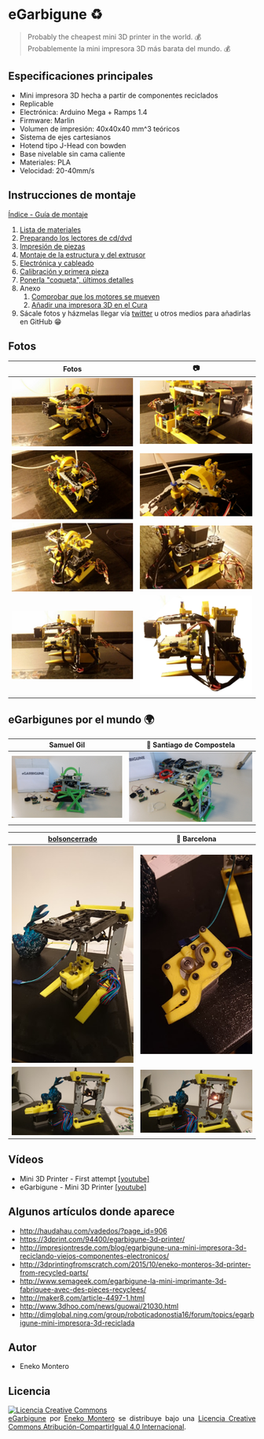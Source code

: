 ﻿# eGarbigune :recycle:
 > Probably the cheapest mini 3D printer in the world. :moneybag:<br/>
 > Probablemente la mini impresora 3D más barata del mundo. :moneybag:

## Especificaciones principales
 - Mini impresora 3D hecha a partir de componentes reciclados
 - Replicable
 - Electrónica: Arduino Mega + Ramps 1.4
 - Firmware: Marlin
 - Volumen de impresión: 40x40x40 mm^3 teóricos
 - Sistema de ejes cartesianos
 - Hotend tipo J-Head con bowden
 - Base nivelable sin cama caliente
 - Materiales: PLA
 - Velocidad: 20-40mm/s

## Instrucciones de montaje
[Índice - Guía de montaje](http://haudahau.com/vadedos/?p=906)
 1. [Lista de materiales](http://haudahau.com/vadedos/?p=952)
 2. [Preparando los lectores de cd/dvd](http://haudahau.com/vadedos/?p=982)
 3. [Impresión de piezas](http://haudahau.com/vadedos/?p=1000)
 4. [Montaje de la estructura y del extrusor](http://haudahau.com/vadedos/?p=1026)
 5. [Electrónica y cableado](http://haudahau.com/vadedos/?p=1057)
 6. [Calibración y primera pieza](http://haudahau.com/vadedos/?p=1081)
 7. [Ponerla "coqueta", últimos detalles](http://haudahau.com/vadedos/?p=1115)
 8. Anexo
	 1. [Comprobar que los motores se mueven](http://haudahau.com/vadedos/?p=843)
	 2. [Añadir una impresora 3D en el Cura](http://haudahau.com/vadedos/?p=1095)
 9. Sácale fotos y házmelas llegar vía [twitter](https://twitter.com/enekomontero) u otros medios para añadirlas en GitHub :grin:

## Fotos
Fotos | :camera:
-------- | ---
![general](https://github.com/EnekoMontero/eGarbigune/blob/master/Fotos/eg_general.jpg)  | ![delante](https://github.com/EnekoMontero/eGarbigune/blob/master/Fotos/eg_delante.jpg) 
![general2](https://github.com/EnekoMontero/eGarbigune/blob/master/Fotos/eg_general2.jpg) | ![detalle asa](https://github.com/EnekoMontero/eGarbigune/blob/master/Fotos/eg_detalle_asa.jpg) 
![general detras](https://github.com/EnekoMontero/eGarbigune/blob/master/Fotos/eg_general_detras.jpg)  | ![detrás](https://github.com/EnekoMontero/eGarbigune/blob/master/Fotos/eg_detras.jpg) 
![perfil](https://github.com/EnekoMontero/eGarbigune/blob/master/Fotos/eg_perfil.jpg) | ![perfil sin fondo](https://github.com/EnekoMontero/eGarbigune/blob/master/Fotos/eg_sinfondo.jpg) 

## eGarbigunes por el mundo :earth_africa:
Samuel Gil | :round_pushpin: Santiago de Compostela
-------- | ---
![samuel1](https://github.com/EnekoMontero/eGarbigune/blob/master/Fotos/samuel1.jpg)  | ![samuel2](https://github.com/EnekoMontero/eGarbigune/blob/master/Fotos/samuel2.jpg)

[bolsoncerrado](http://print3dforum.com/) | :round_pushpin: Barcelona
-------- | ---
![bolsoncerrado1](https://github.com/EnekoMontero/eGarbigune/blob/master/Fotos/bolsoncerrado1.jpg)  | ![bolsoncerrado2](https://github.com/EnekoMontero/eGarbigune/blob/master/Fotos/bolsoncerrado2.jpg)
![bolsoncerrado3](https://github.com/EnekoMontero/eGarbigune/blob/master/Fotos/bolsoncerrado3.jpg)  | ![bolsoncerrado4](https://github.com/EnekoMontero/eGarbigune/blob/master/Fotos/bolsoncerrado4.jpg)

## Vídeos
 - Mini 3D Printer - First attempt [[youtube]](https://www.youtube.com/watch?v=VHxQsBB6kfk)
 - eGarbigune - Mini 3D Printer [[youtube]](https://www.youtube.com/watch?v=phJxERG1OLM&t=1s)
 
## Algunos artículos donde aparece
 - <http://haudahau.com/vadedos/?page_id=906>
 - <https://3dprint.com/94400/egarbigune-3d-printer/>
 - <http://impresiontresde.com/blog/egarbigune-una-mini-impresora-3d-reciclando-viejos-componentes-electronicos/>
 - <http://3dprintingfromscratch.com/2015/10/eneko-monteros-3d-printer-from-recycled-parts/>
 - <http://www.semageek.com/egarbigune-la-mini-imprimante-3d-fabriquee-avec-des-pieces-recyclees/>
 - <http://maker8.com/article-4497-1.html>
 - <http://www.3dhoo.com/news/guowai/21030.html>
 - <http://dimglobal.ning.com/group/roboticadonostia16/forum/topics/egarbigune-mini-impresora-3d-reciclada>

## Autor
 - Eneko Montero
 
## Licencia
<p style="text-align: justify;"><a href="http://creativecommons.org/licenses/by-sa/4.0/" rel="license"><img style="border-width: 0;" src="https://i.creativecommons.org/l/by-sa/4.0/88x31.png" alt="Licencia Creative Commons" /></a><br/>
<a href="http://haudahau.com/vadedos/?page_id=906" target="_blank">eGarbigune</a> por <a href="https://es.linkedin.com/in/enekomontero" target="_blank" rel="cc:attributionURL">Eneko Montero</a> se distribuye bajo una <a href="http://creativecommons.org/licenses/by-sa/4.0/" target="_blank" rel="license">Licencia Creative Commons Atribución-CompartirIgual 4.0 Internacional</a>.</p>